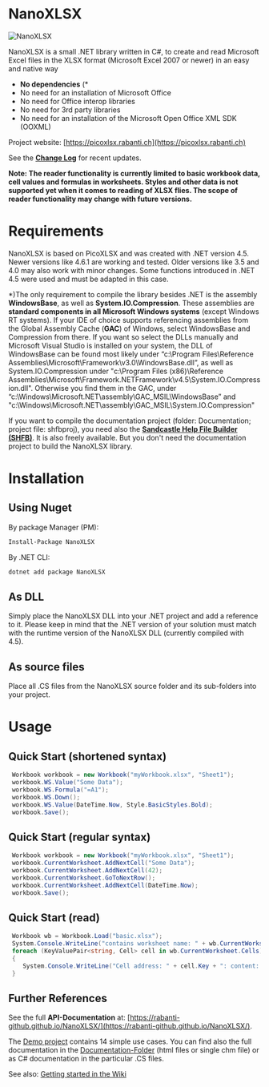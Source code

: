 # NanoXLSX
![NanoXLSX](https://rabanti-github.github.io/NanoXLSX/icons/NanoXLSX.png)


NanoXLSX is a small .NET library written in C#, to create and read Microsoft Excel files in the XLSX format (Microsoft Excel 2007 or newer) in an easy and native way
* **No dependencies** (\*
 * No need for an installation of Microsoft Office
 * No need for Office interop libraries
 * No need for 3rd party libraries
 * No need for an installation of the Microsoft Open Office XML SDK (OOXML)

Project website: [https://picoxlsx.rabanti.ch](https://picoxlsx.rabanti.ch)
 
See the **[Change Log](https://github.com/rabanti-github/NanoXLSX/blob/master/Changelog.md)** for recent updates.

**Note: The reader functionality is currently limited to basic workbook data, cell values and formulas in worksheets. Styles and other data is not supported yet when it comes to reading of XLSX flies. The scope of reader functionality may change with future versions.**


# Requirements
NanoXLSX is based on PicoXLSX and was created with .NET version 4.5. Newer versions like 4.6.1 are working and tested. Older versions like 3.5 and 4.0 may also work with minor changes. Some functions introduced in .NET 4.5 were used and must be adapted in this case.


*)The only requirement to compile the library besides .NET is the assembly <b>WindowsBase</b>, as well as <b>System.IO.Compression</b>. These assemblies are <b>standard components in all Microsoft Windows systems</b> (except Windows RT systems). If your IDE of choice supports referencing assemblies from the Global Assembly Cache (<b>GAC</b>) of Windows, select WindowsBase and Compression from there. If you want so select the DLLs manually and Microsoft Visual Studio is installed on your system, the DLL of WindowsBase can be found most likely under “c:\Program Files\Reference Assemblies\Microsoft\Framework\v3.0\WindowsBase.dll”, as well as System.IO.Compression under "c:\Program Files (x86)\Reference Assemblies\Microsoft\Framework\.NETFramework\v4.5\System.IO.Compression.dll". Otherwise you find them in the GAC, under “c:\Windows\Microsoft.NET\assembly\GAC_MSIL\WindowsBase” and "c:\Windows\Microsoft.NET\assembly\GAC_MSIL\System.IO.Compression"


If you want to compile the documentation project (folder: Documentation; project file: shfbproj), you need also the **[Sandcastle Help File Builder (SHFB)](https://github.com/EWSoftware/SHFB)**. It is also freely available. But you don't need the documentation project to build the NanoXLSX library.

# Installation

## Using Nuget
By package Manager (PM): 
```sh 
Install-Package NanoXLSX
```
By .NET CLI: 
```sh 
dotnet add package NanoXLSX
```
## As DLL
Simply place the NanoXLSX DLL into your .NET project and add a reference to it. Please keep in mind that the .NET version of your solution must match with the runtime version of the NanoXLSX DLL (currently compiled with 4.5).
## As source files
Place all .CS files from the NanoXLSX source folder and its sub-folders into your project.

# Usage
## Quick Start (shortened syntax)
```c#
 Workbook workbook = new Workbook("myWorkbook.xlsx", "Sheet1");         // Create new workbook with a worksheet called Sheet1
 workbook.WS.Value("Some Data");                                        // Add cell A1
 workbook.WS.Formula("=A1");                                            // Add formula to cell B1
 workbook.WS.Down();                                                    // Go to row 2
 workbook.WS.Value(DateTime.Now, Style.BasicStyles.Bold);               // Add formatted value to cell A2
 workbook.Save();                                                       // Save the workbook as myWorkbook.xlsx
```

## Quick Start (regular syntax)
```c#
 Workbook workbook = new Workbook("myWorkbook.xlsx", "Sheet1");         // Create new workbook with a worksheet called Sheet1
 workbook.CurrentWorksheet.AddNextCell("Some Data");                    // Add cell A1
 workbook.CurrentWorksheet.AddNextCell(42);                             // Add cell B1
 workbook.CurrentWorksheet.GoToNextRow();                               // Go to row 2
 workbook.CurrentWorksheet.AddNextCell(DateTime.Now);                   // Add cell A2
 workbook.Save();                                                       // Save the workbook as myWorkbook.xlsx
```

## Quick Start (read)
```c#
 Workbook wb = Workbook.Load("basic.xlsx");                             // Read the workbook
 System.Console.WriteLine("contains worksheet name: " + wb.CurrentWorksheet.SheetName);
 foreach (KeyValuePair<string, Cell> cell in wb.CurrentWorksheet.Cells)
 {
    System.Console.WriteLine("Cell address: " + cell.Key + ": content:'" + cell.Value.Value + "'");
 }
```

## Further References
See the full **API-Documentation** at: [https://rabanti-github.github.io/NanoXLSX/](https://rabanti-github.github.io/NanoXLSX/).


The [Demo project](https://github.com/rabanti-github/NanoXLSX/tree/master/Demo) contains 14 simple use cases. You can find also the full documentation in the [Documentation-Folder](https://github.com/rabanti-github/NanoXLSX/tree/master/docs) (html files or single chm file) or as C# documentation in the particular .CS files.

See also: [Getting started in the Wiki](https://github.com/rabanti-github/NanoXLSX/wiki/Getting-started)
